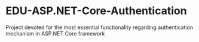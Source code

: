 # EDU-ASP.NET-Core-Authentication
Project devoted for the most essential functionality regarding authentication mechanism in ASP.NET Core framework
